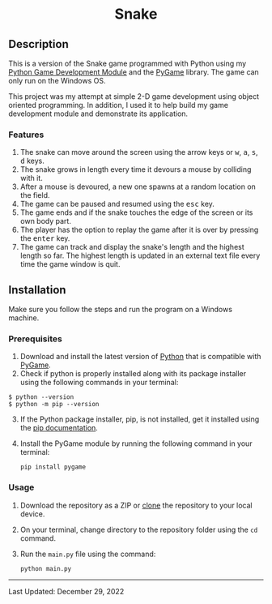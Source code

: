 <div align="center">

# Snake

</div>

## Description
This is a version of the Snake game programmed with Python using my [Python Game Development Module](https://github.com/MaherMuhtadi/Python-Game-Development-Module) and the [PyGame](https://www.pygame.org/docs/) library. The game can only run on the Windows OS.

This project was my attempt at simple 2-D game development using object oriented programming. In addition, I used it to help build my game development module and demonstrate its application.

### Features
1. The snake can move around the screen using the arrow keys or <kbd>w</kbd>, <kbd>a</kbd>, <kbd>s</kbd>, <kbd>d</kbd> keys.
2. The snake grows in length every time it devours a mouse by colliding with it.
3. After a mouse is devoured, a new one spawns at a random location on the field.
4. The game can be paused and resumed using the <kbd>esc</kbd> key.
5. The game ends and if the snake touches the edge of the screen or its own body part.
6. The player has the option to replay the game after it is over by pressing the <kbd>enter</kbd> key.
7. The game can track and display the snake's length and the highest length so far. The highest length is updated in an external text file every time the game window is quit.

## Installation
Make sure you follow the steps and run the program on a Windows machine.

### Prerequisites
1. Download and install the latest version of [Python](https://www.python.org/downloads/) that is compatible with [PyGame](https://www.pygame.org/wiki/GettingStarted).
2. Check if python is properly installed along with its package installer using the following commands in your terminal:
```
$ python --version
$ python -m pip --version
```
3. If the Python package installer, pip, is not installed, get it installed using the [pip documentation](https://pip.pypa.io/en/stable/getting-started/).
4. Install the PyGame module by running the following command in your terminal:

    `pip install pygame`

### Usage
1. Download the repository as a ZIP or [clone](https://docs.github.com/en/repositories/creating-and-managing-repositories/cloning-a-repository) the repository to your local device.
2. On your terminal, change directory to the repository folder using the `cd` command.
3. Run the `main.py` file using the command:

    `python main.py`
---
Last Updated: December 29, 2022